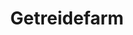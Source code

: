 ---
layout: default
title: Getreidefarm
category: anno_prod
depends_on:
  - [ Getreidefeld, 16 ]

---